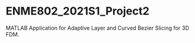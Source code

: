 # ENME802_2021S1_Project2
MATLAB Application for Adaptive Layer and Curved Bezier Slicing for 3D FDM.
